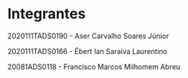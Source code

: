 # Integrantes

2020111TADS0190 - Aser Carvalho Soares Júnior

2020111TADS0166 - Ébert Ian Saraiva Laurentino

20081ADS0118 - Francisco Marcos Milhomem Abreu
